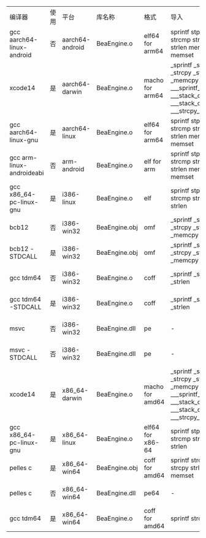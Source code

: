 | | | | | | | | |
|-|-|-|-|-|-|-|-|
|编译器|使用|平台|库名称|格式|导入|导出|调用|
|gcc aarch64-linux-android|否|aarch64-android|BeaEngine.o|elf64 for arm64|sprintf stpcpy strcmp strcpy strlen memcpy memset|BeaEngineRevision BeaEngineVersion Disasm|fastcall|
|xcode14|是|aarch64-darwin|BeaEngine.o|macho for arm64|_sprintf _strcmp _strcpy _strlen _memcpy ___sprintf_chk ___stack_chk_fail ___stack_chk_guard ___strcpy_chk|_BeaEngineRevision _BeaEngineVersion _Disasm|fastcall|
|gcc aarch64-linux-gnu|是|aarch64-linux|BeaEngine.o|elf64 for arm64|sprintf stpcpy strcmp strcpy strlen memcpy memset|BeaEngineRevision BeaEngineVersion Disasm|fastcall|
|gcc arm-linux-androideabi|否|arm-android|BeaEngine.o|elf for arm|sprintf stpcpy strcmp strcpy strlen memcpy memset|BeaEngineRevision BeaEngineVersion Disasm|fastcall|
|gcc x86_64-pc-linux-gnu|是|i386-linux|BeaEngine.o|elf|sprintf stpcpy strcmp strcpy strlen|BeaEngineRevision BeaEngineVersion Disasm|cdecl|
|bcb12|否|i386-win32|BeaEngine.obj|omf|_sprintf _strcmp _strcpy _strlen _memcpy _memset|BeaEngineRevision BeaEngineVersion Disasm|stdcall|
|bcb12 -STDCALL|是|i386-win32|BeaEngine.obj|omf|_sprintf _strcmp _strcpy _strlen _memcpy _memset|_BeaEngineRevision _BeaEngineVersion _Disasm|cdecl|
|gcc tdm64|否|i386-win32|BeaEngine.o|coff|_sprintf _strcpy _strlen|_BeaEngineRevision@0 _BeaEngineVersion@0 _Disasm@4|stdcall|
|gcc tdm64 -STDCALL|是|i386-win32|BeaEngine.o|coff|_sprintf _strcpy _strlen|_BeaEngineRevision _BeaEngineVersion _Disasm|cdecl|
|msvc|否|i386-win32|BeaEngine.dll|pe|-|_BeaEngineRevision@0 _BeaEngineVersion@0 _Disasm@4|stdcall|
|msvc -STDCALL|否|i386-win32|BeaEngine.dll|pe|-|BeaEngineRevision BeaEngineVersion Disasm|cdecl|
|xcode14|是|x86_64-darwin|BeaEngine.o|macho for amd64|_sprintf _strcmp _strcpy _strlen _memcpy ___bzero ___sprintf_chk ___stack_chk_fail ___stack_chk_guard ___strcpy_chk|_BeaEngineRevision _BeaEngineVersion _Disasm|fastcall|
|gcc x86_64-pc-linux-gnu|是|x86_64-linux|BeaEngine.o|elf64 for x86-64|sprintf stpcpy strcmp strcpy strlen|BeaEngineRevision BeaEngineVersion Disasm|fastcall|
|pelles c|是|x86_64-win64|BeaEngine.obj|coff for amd64|sprintf strcmp strcpy strlen memset|BeaEngineRevision BeaEngineVersion Disasm|fastcall|
|pelles c|否|x86_64-win64|BeaEngine.dll|pe64|-|BeaEngineRevision BeaEngineVersion Disasm|fastcall|
|gcc tdm64|是|x86_64-win64|BeaEngine.o|coff for amd64|sprintf strcpy strlen|BeaEngineRevision BeaEngineVersion Disasm|fastcall|
